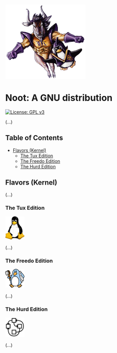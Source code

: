 [//]: # (Title of the project)

<img src="assets/logo.png" alt="Noot" width="50%">

# Noot: A GNU distribution

[//]: # (Repository badges)

[![License: GPL v3](https://img.shields.io/badge/License-GPLv3-blue.svg)](https://www.gnu.org/licenses/gpl-3.0.html)

[//]: # (README Body)

(...)

## Table of Contents

- [Flavors (Kernel)](#flavors-kernel)
  - [The Tux Edition](#the-tux-edition)
  - [The Freedo Edition](#the-freedo-edition)
  - [The Hurd Edition](#the-hurd-edition)

## Flavors (Kernel)

(...)

### The Tux Edition

<img src="assets/tux.png" alt="Tux" width="12%">

(...)

### The Freedo Edition

<img src="assets/freedo.png" alt="Freedo" width="12%">

(...)

### The Hurd Edition

<img src="assets/hurd.png" alt="Hurd" width="12%">

(...)
